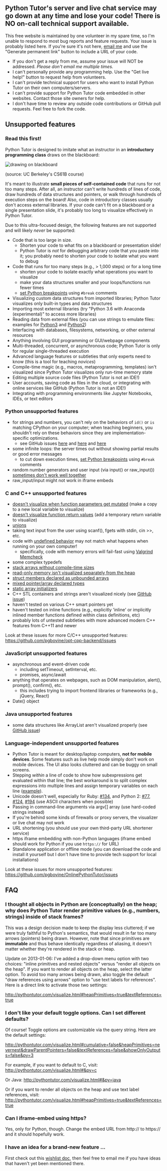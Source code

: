 ## Python Tutor's server and live chat service may go down at any time and lose your code! There is NO on-call technical support available.

This free website is maintained by one volunteer in my spare time, so I'm unable to respond to most bug reports and feature requests. Your issue is probably listed here. If you're sure it's not here, [email me](http://pgbovine.net/email-policy.htm) and use the "Generate permanent link" button to include a URL of your code.

- If you don't get a reply from me, assume your issue will NOT be addressed. *Please don't email me multiple times.*
- I can't personally provide any programming help. Use the "Get live help!" button to request help from volunteers.
- I can't provide technical support for users who want to install Python Tutor on their own computers/servers.
- I can't provide support for Python Tutor code embedded in other websites. Contact those site owners for help.
- I don't have time to review any outside code contributions or GitHub pull requests. Feel free to fork the code.


## Unsupported features

### Read this first!

Python Tutor is designed to imitate what an instructor in an **introductory programming class** draws on the blackboard:

![drawing on blackboard](board.jpg)

(source: UC Berkeley's CS61B course)

It's meant to illustrate **small pieces of self-contained code** that runs for not too many steps. After all, an instructor can't write hundreds of lines of code, draw hundreds of data structures and pointers, or walk through hundreds of execution steps on the board! Also, code in introductory classes usually don't access external libraries. If your code can't fit on a blackboard or a single presentation slide, it's probably too long to visualize effectively in Python Tutor.

Due to this ultra-focused design, the following features are not supported and will likely *never* be supported:

- Code that is too large in size.
  - Shorten your code to what fits on a blackboard or presentation slide!
  - Python Tutor is *not* for debugging arbitrary code that you paste into it; you probably need to shorten your code to isolate what you want to debug
- Code that runs for too many steps (e.g., > 1,000 steps) or for a long time
  - shorten your code to isolate exactly what operations you want to visualize
  - make your data structures smaller and your loops/functions run fewer times
  - [set Python breakpoints](https://youtu.be/80ztTXP90Vs?t=42) using `#break` comments
- Visualizing custom data structures from imported libraries; Python Tutor visualizes only built-in types and data structures
- Importing most external libraries (try "Python 3.6 with Anaconda (experimental)" to access more libraries)
- Reading data from external files (you can use strings to emulate files: examples for [Python3](http://goo.gl/uNvBGl) and [Python2](http://goo.gl/Q9xQ4p))
- Interfacing with databases, filesystems, networking, or other external resources
- Anything involving GUI programming or GUI/webpage components
- Multi-threaded, concurrent, or asynchronous code; Python Tutor is only for regular single-threaded execution
- Advanced language features or subtleties that only experts need to know (this is a tool for teaching *novices*)
- Compile-time magic (e.g., macros, metaprogramming, templates) isn't visualized since Python Tutor visualizes only run-time memory state
- Editing multiple source code files (Python Tutor is not an IDE!)
- User accounts, saving code as files in the cloud, or integrating with online services like GitHub (Python Tutor is not an IDE!)
- Integrating with programming environments like Jupyter Notebooks, IDEs, or text editors


### Python unsupported features

- for strings and numbers, you can't rely on the behaviors of `id()` or `is` matching CPython on your computer; when teaching beginners, you shouldn't rely on these behaviors since they are implementation-specific optimizations.
  - see GitHub issues [here](https://github.com/pgbovine/OnlinePythonTutor/issues/275) and [here](https://github.com/pgbovine/OnlinePythonTutor/issues/273) and [here](https://github.com/pgbovine/OnlinePythonTutor/issues/255)
- some infinite loops: the server times out without showing partial results or good error messages
  - to cut down execution times, [set Python breakpoints](https://youtu.be/80ztTXP90Vs?t=42) using `#break` comments
- random number generators and user input (via input() or raw_input()) [sometimes don't work well together](https://github.com/pgbovine/OnlinePythonTutor/issues/110)
- raw_input/input might not work in iframe embeds


### C and C++ unsupported features

- [doesn't visualize when function parameters get mutated](https://github.com/pgbovine/opt-cpp-backend/issues/57) (make a copy to a new local variable to visualize)
- [doesn't visualize function return values](https://github.com/pgbovine/opt-cpp-backend/issues/4) (add a temporary return variable to visualize)
- [unions](https://github.com/pgbovine/opt-cpp-backend/issues/68)
- taking text input from the user using scanf(), fgets with stdin, cin >>,  etc.
- code with [undefined behavior](https://blog.regehr.org/archives/213) may not match what happens when running on your own computer!
  - specifically, code with memory errors will fail-fast using [Valgrind Memcheck](http://valgrind.org/docs/manual/mc-manual.html)
- some complex typedefs
- [stack arrays without compile-time sizes](https://github.com/pgbovine/opt-cpp-backend/issues/44)
- [read-only memory isn't visualized separately from the heap](https://github.com/pgbovine/opt-cpp-backend/issues/70)
- [struct members declared as unbounded arrays](https://github.com/pgbovine/opt-cpp-backend/issues/73)
- [mixed pointer/array declared types](https://github.com/pgbovine/opt-cpp-backend/issues/74)
- [static array initializers](https://github.com/pgbovine/opt-cpp-backend/issues/75)
- C++ STL containers and strings aren't visualized nicely (see [GitHub issue](https://github.com/pgbovine/OnlinePythonTutor/issues/256))
- haven't tested on various C++ smart pointers yet
- haven't tested on inline functions (e.g., explicitly 'inline' or implicitly inlined member functions defined within class definitions, etc)
- probably lots of untested subtleties with more advanced modern C++ features from C++11 and newer

Look at these issues for more C/C++ unsupported features: https://github.com/pgbovine/opt-cpp-backend/issues


### JavaScript unsupported features

- asynchronous and event-driven code
  - including setTimeout, setInterval, etc.
  - promises, async/await
- anything that operates on webpages, such as DOM manipulation, alert(), prompt(), confirm(), etc.
  - this includes trying to import frontend libraries or frameworks (e.g., jQuery, React)
- Date() object


### Java unsupported features

- some data structures like ArrayList aren't visualized properly (see [GitHub issue](https://github.com/pgbovine/OnlinePythonTutor/issues/236))


### Language-independent unsupported features

- Python Tutor is meant for desktop/laptop computers, **not for mobile devices**. Some features such as live help mode simply don't work on mobile devices. The UI also looks cluttered and can be buggy on small screens.
- Stepping *within* a line of code to show how subexpressions get evaluated within that line; the best workaround is to split complex expressions into multiple lines and assign temporary variables on each line ([example](http://pythontutor.com/visualize.html#code=w%20%3D%205%0Ax%20%3D%2010%0Ay%20%3D%2020%0Az%20%3D%2030%0A%0A%23%20bad%3A%20executes%20all%20at%20once%0Aresult%20%3D%20w%20-%20x%20*%20%28y%20%2B%20z%29%0A%0A%23%20good%3A%20shows%20individual%20steps%0At1%20%3D%20y%20%2B%20z%0At2%20%3D%20x%20*%20t1%0Aresult2%20%3D%20w%20-%20t2&cumulative=false&heapPrimitives=nevernest&mode=edit&origin=opt-frontend.js&py=2&rawInputLstJSON=%5B%5D&textReferences=false)).
- Unicode doesn't well, especially for Ruby: [#134](https://github.com/pgbovine/OnlinePythonTutor/issues/134), and Python 2: [#77](https://github.com/pgbovine/OnlinePythonTutor/issues/77), [#124](https://github.com/pgbovine/OnlinePythonTutor/issues/124), [#194](https://github.com/pgbovine/OnlinePythonTutor/issues/194) (use ASCII characters when possible)
- Passing in command-line arguments via argv[] array (use hard-coded strings instead)
- If you're behind some kinds of firewalls or proxy servers, the visualizer or live chat may not work
- URL shortening (you should use your own third-party URL shortener service)
- https iframe embedding with non-Python languages (iframe embed should work for Python if you use `https://` for URL)
- Standalone application or offline mode (you can download the code and install it yourself but I don't have time to provide tech support for local installations)

Look at these issues for more unsupported features: https://github.com/pgbovine/OnlinePythonTutor/issues


## FAQ

### I thought all objects in Python are (conceptually) on the heap; why does Python Tutor render primitive values (e.g., numbers, strings) inside of stack frames?

This was a design decision made to keep the display less cluttered;
if we were truly faithful to Python's semantics, that would result in far too many arrows (pointers) being drawn.
However, note that since primitives are **immutable** and thus behave identically regardless of aliasing,
it doesn't matter whether they're rendered in the stack or heap.

Update on 2013-01-06: I've added a drop-down menu option with two choices:
"inline primitives and nested objects" versus "render all objects on the heap".
If you want to render all objects on the heap, select the latter option.
To avoid too many arrows being drawn, also toggle the default "draw references using arrows" option
to "use text labels for references". Here is a direct link to activate those two settings:

http://pythontutor.com/visualize.html#heapPrimitives=true&textReferences=true


### I don't like your default toggle options. Can I set different defaults?

Of course! Toggle options are customizable via the query string. Here are the default settings:

http://pythontutor.com/visualize.html#cumulative=false&heapPrimitives=nevernest&drawParentPointers=false&textReferences=false&showOnlyOutputs=false&py=3

For example, if you want to default to C, visit:
http://pythontutor.com/visualize.html#&py=c

Or Java:
http://pythontutor.com/visualize.html#&py=java

Or if you want to render all objects on the heap and use text label references, visit:
http://pythontutor.com/visualize.html#heapPrimitives=true&textReferences=true


### Can I iframe-embed using https?

Yes, only for Python, though. Change the embed URL from http:// to https:// and it should hopefully work.


### I have an idea for a brand-new feature ...

First check out this [wishlist doc](wishlist.md), then feel free to email me if you have ideas that haven't yet been mentioned there.
